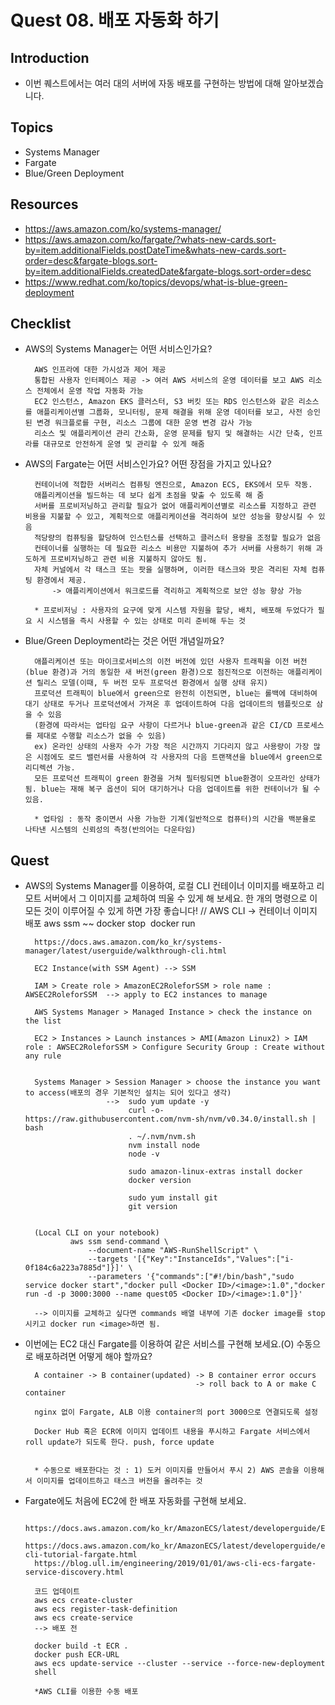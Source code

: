 # Quest 08. 배포 자동화 하기

## Introduction
* 이번 퀘스트에서는 여러 대의 서버에 자동 배포를 구현하는 방법에 대해 알아보겠습니다.

## Topics
* Systems Manager
* Fargate
* Blue/Green Deployment

## Resources
* https://aws.amazon.com/ko/systems-manager/
* https://aws.amazon.com/ko/fargate/?whats-new-cards.sort-by=item.additionalFields.postDateTime&whats-new-cards.sort-order=desc&fargate-blogs.sort-by=item.additionalFields.createdDate&fargate-blogs.sort-order=desc
* https://www.redhat.com/ko/topics/devops/what-is-blue-green-deployment

## Checklist
* AWS의 Systems Manager는 어떤 서비스인가요?

        AWS 인프라에 대한 가시성과 제어 제공
        통합된 사용자 인터페이스 제공 -> 여러 AWS 서비스의 운영 데이터를 보고 AWS 리소스 전체에서 운영 작업 자동화 가능
        EC2 인스턴스, Amazon EKS 클러스터, S3 버킷 또는 RDS 인스턴스와 같은 리소스를 애플리케이션별 그룹화, 모니터링, 문제 해결을 위해 운영 데이터를 보고, 사전 승인된 변경 워크플로를 구현, 리소스 그룹에 대한 운영 변경 감사 가능
        리소스 및 애플리케이션 관리 간소화, 운영 문제를 탐지 및 해결하는 시간 단축, 인프라를 대규모로 안전하게 운영 및 관리할 수 있게 해줌

* AWS의 Fargate는 어떤 서비스인가요? 어떤 장점을 가지고 있나요?

        컨테이너에 적합한 서버리스 컴퓨팅 엔진으로, Amazon ECS, EKS에서 모두 작동.
        애플리케이션을 빌드하는 데 보다 쉽게 초점을 맞출 수 있도록 해 줌
        서버를 프로비저닝하고 관리할 필요가 없어 애플리케이션별로 리소스를 지정하고 관련 비용을 지불할 수 있고, 계획적으로 애플리케이션을 격리하여 보안 성능을 향상시킬 수 있음
        적당량의 컴퓨팅을 할당하여 인스턴스를 선택하고 클러스터 용량을 조정할 필요가 없음
        컨테이너를 실행하는 데 필요한 리소스 비용만 지불하여 추가 서버를 사용하기 위해 과도하게 프로비저닝하고 관련 비용 지불하지 않아도 됨.
        자체 커널에서 각 태스크 또는 팟을 실행하며, 이러한 태스크와 팟은 격리된 자체 컴퓨팅 환경에서 제공.
            -> 애플리케이션에서 워크로드를 격리하고 계획적으로 보안 성능 향상 가능

        * 프로비저닝 : 사용자의 요구에 맞게 시스템 자원을 할당, 배치, 배포해 두었다가 필요 시 시스템을 즉시 사용할 수 있는 상태로 미리 준비해 두는 것

* Blue/Green Deployment라는 것은 어떤 개념일까요?

        애플리케이션 또는 마이크로서비스의 이전 버전에 있던 사용자 트래픽을 이전 버전(blue 환경)과 거의 동일한 새 버전(green 환경)으로 점진적으로 이전하는 애플리케이션 릴리스 모델(이때, 두 버전 모두 프로덕션 환경에서 실행 상태 유지)
        프로덕션 트래픽이 blue에서 green으로 완전히 이전되면, blue는 롤백에 대비하여 대기 상태로 두거나 프로덕션에서 가져온 후 업데이트하여 다음 업데이트의 템플릿으로 삼을 수 있음
        (환경에 따라서는 업타임 요구 사항이 다르거나 blue-green과 같은 CI/CD 프로세스를 제대로 수행할 리소스가 없을 수 있음)
        ex) 온라인 상태의 사용자 수가 가장 적은 시간까지 기다리지 않고 사용량이 가장 많은 시점에도 로드 밸런서를 사용하여 각 사용자의 다음 트랜잭션을 blue에서 green으로 리디렉션 가능. 
        모든 프로덕션 트래픽이 green 환경을 거쳐 필터링되면 blue환경이 오프라인 상태가 됨. blue는 재해 복구 옵션이 되어 대기하거나 다음 업데이트를 위한 컨테이너가 될 수 있음.

        * 업타임 : 동작 중이면서 사용 가능한 기계(일반적으로 컴퓨터)의 시간을 백분율로 나타낸 시스템의 신뢰성의 측정(반의어는 다운타임)

## Quest
* AWS의 Systems Manager를 이용하여, 로컬 CLI 컨테이너 이미지를 배포하고 리모트 서버에서 그 이미지를 교체하여 띄울 수 있게 해 보세요. 한 개의 명령으로 이 모든 것이 이루어질 수 있게 하면 가장 좋습니다!   // AWS CLI -> 컨테이너 이미지 배포  aws ssm ~~   docker stop <image> docker run <image>

        https://docs.aws.amazon.com/ko_kr/systems-manager/latest/userguide/walkthrough-cli.html

        EC2 Instance(with SSM Agent) --> SSM

        IAM > Create role > AmazonEC2RoleforSSM > role name : AWSEC2RoleforSSM  --> apply to EC2 instances to manage

        AWS Systems Manager > Managed Instance > check the instance on the list

        EC2 > Instances > Launch instances > AMI(Amazon Linux2) > IAM role : AWSEC2RoleforSSM > Configure Security Group : Create without any rule


        Systems Manager > Session Manager > choose the instance you want to access(배포의 경우 기본적인 설치는 되어 있다고 생각)
                        -->  sudo yum update -y
                             curl -o- https://raw.githubusercontent.com/nvm-sh/nvm/v0.34.0/install.sh | bash
                             . ~/.nvm/nvm.sh
                             nvm install node
                             node -v

                             sudo amazon-linux-extras install docker
                             docker version

                             sudo yum install git
                             git version


        (Local CLI on your notebook)
                aws ssm send-command \
	                --document-name "AWS-RunShellScript" \
	                --targets '[{"Key":"InstanceIds","Values":["i-0f184c6a223a7885d"]}]' \
	                --parameters '{"commands":["#!/bin/bash","sudo service docker start","docker pull <Docker ID>/<image>:1.0","docker run -d -p 3000:3000 --name quest05 <Docker ID>/<image>:1.0"]}'
     
        --> 이미지를 교체하고 싶다면 commands 배열 내부에 기존 docker image를 stop 시키고 docker run <image>하면 됨.


* 이번에는 EC2 대신 Fargate를 이용하여 같은 서비스를 구현해 보세요.(O) 수동으로 배포하려면 어떻게 해야 할까요?

        A container -> B container(updated) -> B container error occurs 
                                            -> roll back to A or make C container 
                                 
        nginx 없이 Fargate, ALB 이용 container의 port 3000으로 연결되도록 설정

        Docker Hub 혹은 ECR에 이미지 업데이트 내용을 푸시하고 Fargate 서비스에서 roll update가 되도록 한다. push, force update


        * 수동으로 배포한다는 것 : 1) 도커 이미지를 만들어서 푸시 2) AWS 콘솔을 이용해서 이미지를 업데이트하고 태스크 버전을 올려주는 것

* Fargate에도 처음에 EC2에 한 배포 자동화를 구현해 보세요.
        
        https://docs.aws.amazon.com/ko_kr/AmazonECS/latest/developerguide/ECS_CLI_installation.html
        https://docs.aws.amazon.com/ko_kr/AmazonECS/latest/developerguide/ecs-cli-tutorial-fargate.html
        https://blog.ull.im/engineering/2019/01/01/aws-cli-ecs-fargate-service-discovery.html

        코드 업데이트 
        aws ecs create-cluster
        aws ecs register-task-definition
        aws ecs create-service
        --> 배포 전 

        docker build -t ECR .
        docker push ECR-URL
        aws ecs update-service --cluster --service --force-new-deployment
        shell

        *AWS CLI를 이용한 수동 배포